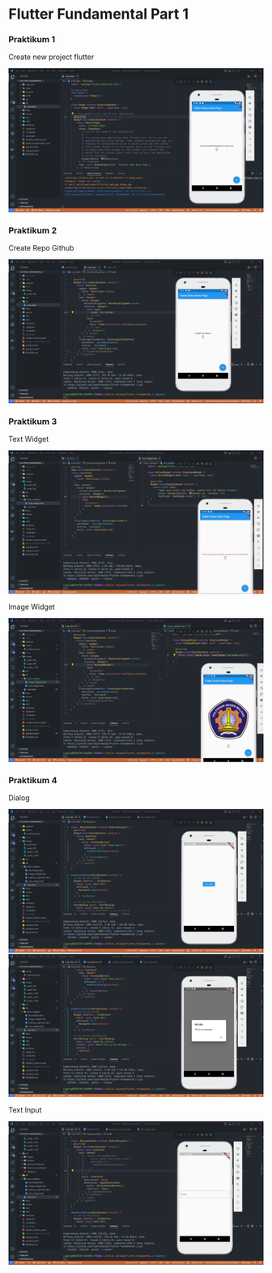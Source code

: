 # Flutter Fundamental Part 1
### Praktikum 1

Create new project flutter

![](image/prak1.JPG)

### Praktikum 2

Create Repo Github

![](image/prak2.JPG)

### Praktikum 3

Text Widget

![](image/prak3_1.JPG)

Image Widget

![](image/prak3_2.JPG)

### Praktikum 4

Dialog

![](image/prak4_1.JPG)
![](image/prak4_2.JPG)

Text Input

![](image/prak4_3.JPG)
